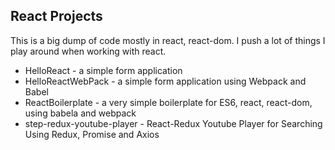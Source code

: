 ## React Projects

This is a big dump of code mostly in react, react-dom. I push a lot of things I play around when working with react.

* HelloReact - a simple form application
* HelloReactWebPack - a simple form application using Webpack and Babel
* ReactBoilerplate - a very simple boilerplate for ES6, react, react-dom, using babela and webpack
* step-redux-youtube-player - React-Redux Youtube Player for Searching Using Redux, Promise and Axios
